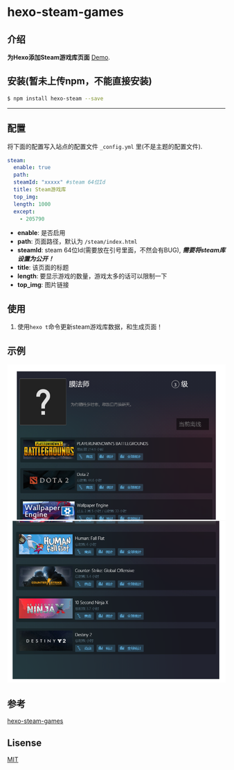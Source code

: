 # hexo-steam-games


## 介绍

**为Hexo添加Steam游戏库页面** [Demo](https://slyli.cn/steam/).

## 安装(暂未上传npm，不能直接安装)

```bash
$ npm install hexo-steam --save
```

------------

## 配置

将下面的配置写入站点的配置文件 `_config.yml` 里(不是主题的配置文件).

``` yaml
steam:
  enable: true
  path:
  steamId: "xxxxx" #steam 64位Id
  title: Steam游戏库
  top_img: 
  length: 1000
  except: 
    - 205790

```

- **enable**: 是否启用
- **path**: 页面路径，默认为 `/steam/index.html`
- **steamId**: steam 64位Id(需要放在引号里面，不然会有BUG), ***需要将steam库设置为公开！***
- **title**: 该页面的标题
- **length**: 要显示游戏的数量，游戏太多的话可以限制一下
- **top_img**: 图片链接

## 使用

1. 使用`hexo t`命令更新steam游戏库数据，和生成页面！



## 示例

![示例图片](https://github.com/slyli/hexo-steam/raw/master/example/exp1.png)
![示例图片](https://github.com/slyli/hexo-steam/raw/master/example/exp2.png)

## 参考
 [hexo-steam-games](https://github.com/HCLonely/hexo-steam-games)


## Lisense

[MIT](https://github.com/slyli/hexo-steam/LICENSE)
